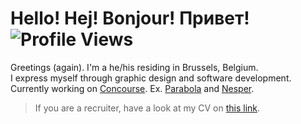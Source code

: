 # Hello! Hej! Bonjour! Привет! ![Profile Views](https://komarev.com/ghpvc/?username=breitburg)

Greetings (again). I'm a he/his residing in Brussels, Belgium.  
I express myself through graphic design and software development.  
Currently working on [Concourse](https://cncrse.com). Ex. [Parabola](https://archive.ph/2hNft) and [Nesper](https://nesper.co/).

> If you are a recruiter, have a look at my CV on [this link](https://cv.breitburg.com/).
